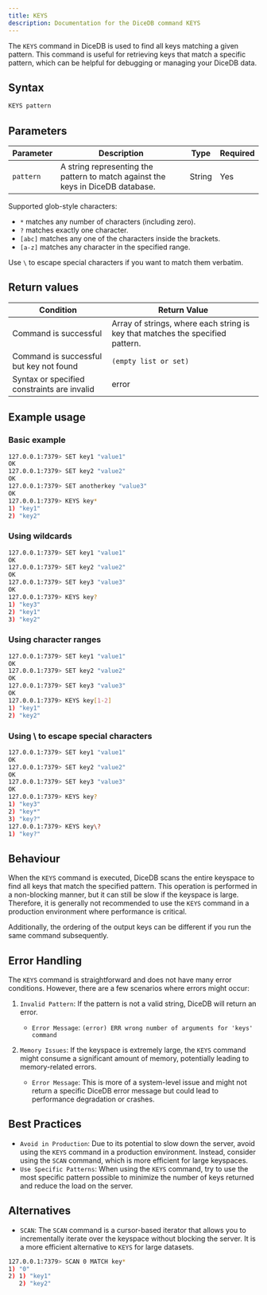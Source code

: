 ```yaml
---
title: KEYS
description: Documentation for the DiceDB command KEYS
---
```


The `KEYS` command in DiceDB is used to find all keys matching a given pattern. This command is useful for retrieving keys that match a specific pattern, which can be helpful for debugging or managing your DiceDB data.

## Syntax

```bash
KEYS pattern
```

## Parameters

| Parameter | Description                                                                     | Type   | Required |
| --------- | ------------------------------------------------------------------------------- | ------ | -------- |
| `pattern` | A string representing the pattern to match against the keys in DiceDB database. | String | Yes      |

Supported glob-style characters:

- `*` matches any number of characters (including zero).
- `?` matches exactly one character.
- `[abc]` matches any one of the characters inside the brackets.
- `[a-z]` matches any character in the specified range.

Use `\` to escape special characters if you want to match them verbatim.

## Return values

| Condition                                   | Return Value                                                                   |
| ------------------------------------------- | ------------------------------------------------------------------------------ |
| Command is successful                       | Array of strings, where each string is key that matches the specified pattern. |
| Command is successful but key not found     | `(empty list or set)`                                                          |
| Syntax or specified constraints are invalid | error                                                                          |

## Example usage

### Basic example

```bash
127.0.0.1:7379> SET key1 "value1"
OK
127.0.0.1:7379> SET key2 "value2"
OK
127.0.0.1:7379> SET anotherkey "value3"
OK
127.0.0.1:7379> KEYS key*
1) "key1"
2) "key2"
```

### Using wildcards

```bash
127.0.0.1:7379> SET key1 "value1"
OK
127.0.0.1:7379> SET key2 "value2"
OK
127.0.0.1:7379> SET key3 "value3"
OK
127.0.0.1:7379> KEYS key?
1) "key3"
2) "key1"
3) "key2"
```

### Using character ranges

```bash
127.0.0.1:7379> SET key1 "value1"
OK
127.0.0.1:7379> SET key2 "value2"
OK
127.0.0.1:7379> SET key3 "value3"
OK
127.0.0.1:7379> KEYS key[1-2]
1) "key1"
2) "key2"
```

### Using \ to escape special characters

```bash
127.0.0.1:7379> SET key1 "value1"
OK
127.0.0.1:7379> SET key2 "value2"
OK
127.0.0.1:7379> SET key3 "value3"
OK
127.0.0.1:7379> KEYS key?
1) "key3"
2) "key*"
3) "key?"
127.0.0.1:7379> KEYS key\?
1) "key?"
```

## Behaviour

When the `KEYS` command is executed, DiceDB scans the entire keyspace to find all keys that match the specified pattern. This operation is performed in a non-blocking manner, but it can still be slow if the keyspace is large. Therefore, it is generally not recommended to use the `KEYS` command in a production environment where performance is critical.

Additionally, the ordering of the output keys can be different if you run the same command subsequently.

## Error Handling

The `KEYS` command is straightforward and does not have many error conditions. However, there are a few scenarios where errors might occur:

1. `Invalid Pattern`: If the pattern is not a valid string, DiceDB will return an error.

   - `Error Message`: `(error) ERR wrong number of arguments for 'keys' command`

2. `Memory Issues`: If the keyspace is extremely large, the `KEYS` command might consume a significant amount of memory, potentially leading to memory-related errors.

   - `Error Message`: This is more of a system-level issue and might not return a specific DiceDB error message but could lead to performance degradation or crashes.

## Best Practices

- `Avoid in Production`: Due to its potential to slow down the server, avoid using the `KEYS` command in a production environment. Instead, consider using the `SCAN` command, which is more efficient for large keyspaces.
- `Use Specific Patterns`: When using the `KEYS` command, try to use the most specific pattern possible to minimize the number of keys returned and reduce the load on the server.

## Alternatives

- `SCAN`: The `SCAN` command is a cursor-based iterator that allows you to incrementally iterate over the keyspace without blocking the server. It is a more efficient alternative to `KEYS` for large datasets.

```bash
127.0.0.1:7379> SCAN 0 MATCH key*
1) "0"
2) 1) "key1"
   2) "key2"
```
